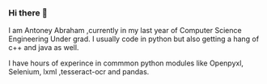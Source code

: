 ### Hi there 👋
I am Antoney Abraham ,currently in my last year of Computer Science Engineering Under grad. I usually code in python but also getting a hang of c++ and java as well.

I have hours of experince in commmon python modules like Openpyxl, Selenium, lxml ,tesseract-ocr and pandas.


<!--
**antoney1998/antoney1998** is a ✨ _special_ ✨ repository because its `README.md` (this file) appears on your GitHub profile.


Here are some ideas to get you started:

- 🔭 I’m currently working on ...
- 🌱 I’m currently learning ...
- 👯 I’m looking to collaborate on ...
- 🤔 I’m looking for help with ...
- 💬 Ask me about ...
- 📫 How to reach me: ...
- 😄 Pronouns: ...
- ⚡ Fun fact: ...
-->
